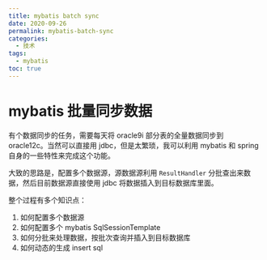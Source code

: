 ```yaml
---
title: mybatis batch sync
date: 2020-09-26
permalink: mybatis-batch-sync
categories:
  - 技术
tags:
  - mybatis
toc: true
---
```


# mybatis 批量同步数据

有个数据同步的任务，需要每天将 oracle9i 部分表的全量数据同步到 oracle12c。当然可以直接用 jdbc，但是太繁琐，我可以利用 mybatis 和 spring 自身的一些特性来完成这个功能。

大致的思路是，配置多个数据源，源数据源利用 `ResultHandler` 分批查出来数据，然后目前数据源直接使用 jdbc 将数据插入到目标数据库里面。

整个过程有多个知识点：

1. 如何配置多个数据源
2. 如何配置多个 mybatis SqlSessionTemplate
3. 如何分批来处理数据，按批次查询并插入到目标数据库
4. 如何动态的生成 insert sql
